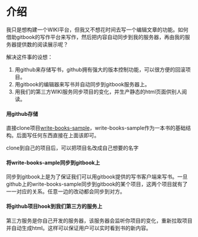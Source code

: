 # 介绍

我只是想构建一个WIKI平台，但我又不想花时间去写一个编辑文章的功能。如何借助gitbook的写作平台来写作，然后把内容自动同步到我的服务器，再由我的服务器提供数的阅读展示呢？

解决这件事的设想：

1. 用github来存储写书，github拥有强大的版本控制功能，可以很方便的回滚项目。
2. 用gitbook的编辑器来写书并自动同步到gitbook服务器上。
3. 用我们的第三方WIKI服务同步项目的变化，并生产静态的html页面供别人阅读。

#### 用github存储

直接clone项目[write-books-sample](https://github.com/xugy0926/write-books-simple.git)，write-books-sample作为一本书的基础结构。后面写任何东西直接在上面该即可。

clone到自己的项目后，可以把项目名改成自己想要的名字

#### 将write-books-ample同步到gitbook上

同步到gitbook上是为了保证我们可以用gitbook提供的写书客户端来写书。一旦github上的write-books-sample同步到gitbook的某个项目，这两个项目就有了一一对应的关系。任意一边的改动都会同步到对方。

#### 将github项目hook到我们第三方的服务上

第三方服务是你自己开发的服务器，该服务器会监听你项目的变化，重新拉取项目并自动生成html。这样可以保证用户可以实时看到书的新内容。
